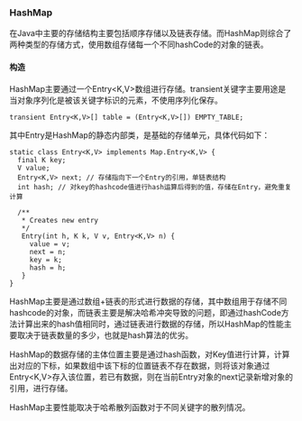### HashMap
在Java中主要的存储结构主要包括顺序存储以及链表存储。而HashMap则综合了两种类型的存储方式，使用数组存储每一个不同hashCode的对象的链表。     
#### 构造
HashMap主要通过一个Entry<K,V>数组进行存储。transient关键字主要用途是当对象序列化是被该关键字标识的元素，不使用序列化保存。
```
transient Entry<K,V>[] table = (Entry<K,V>[]) EMPTY_TABLE;
```
其中Entry是HashMap的静态内部类，是基础的存储单元，具体代码如下：
```
static class Entry<K,V> implements Map.Entry<K,V> {
  final K key;
  V value;
  Entry<K,V> next; // 存储指向下一个Entry的引用，单链表结构
  int hash; // 对key的hashcode值进行hash运算后得到的值，存储在Entry，避免重复计算

  /**
   * Creates new entry
   */
   Entry(int h, K k, V v, Entry<K,V> n) {
     value = v;
     next = n;
     key = k;
     hash = h;
   }
}
```
HashMap主要是通过数组+链表的形式进行数据的存储，其中数组用于存储不同hashcode的对象，而链表主要是解决哈希冲突导致的问题，即通过hashCode方法计算出来的hash值相同时，通过链表进行数据的存储，所以HashMap的性能主要取决于链表数量的多少，也就是hash算法的优劣。

HashMap的数据存储的主体位置主要是通过hash函数，对Key值进行计算，计算出对应的下标，如果数组中该下标的位置链表不存在数据，则将该对象通过Entry<K,V>存入该位置，若已有数据，则在当前Entry对象的next记录新增对象的引用，进行存储。



HashMap主要性能取决于哈希散列函数对于不同关键字的散列情况。
